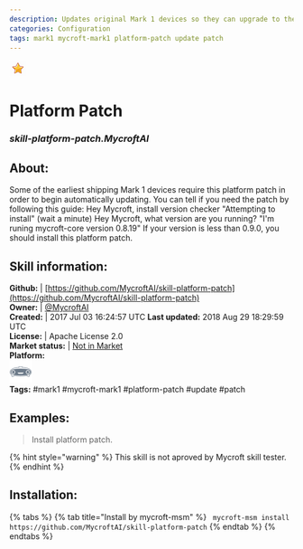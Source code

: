 ```yaml
--- 
description: Updates original Mark 1 devices so they can upgrade to the latest version of Mycroft
categories: Configuration   
tags: mark1 mycroft-mark1 platform-patch update patch   
---
```


![](../.gitbook/assets/star.png)  
# Platform Patch  
### _skill-platform-patch.MycroftAI_  
## About:  
Some of the earliest shipping Mark 1 devices require this platform patch in order to begin automatically updating.
You can tell if you need the patch by following this guide:
Hey Mycroft, install version checker
"Attempting to install"
(wait a minute)
Hey Mycroft, what version are you running?
"I'm runing mycroft-core version 0.8.19"
If your version is less than 0.9.0, you should install this platform patch.

## Skill information:  
**Github:** | [https://github.com/MycroftAI/skill-platform-patch](https://github.com/MycroftAI/skill-platform-patch)  
**Owner:** | [@MycroftAI](https://github.com/MycroftAI)  
**Created:** | 2017 Jul 03 16:24:57 UTC  **Last updated:** 2018 Aug 29 18:29:59 UTC  
**License:** | Apache License 2.0  
**Market status:** | [Not in Market](https://market.mycroft.ai/skill/)  
**Platform:**  
 ![](../.gitbook/assets/mark-1-icon.png)   
**Tags:** \#mark1 \#mycroft-mark1 \#platform-patch \#update \#patch   
## Examples:  
> Install platform patch.  
  
{% hint style="warning" %}
This skill is not aproved by Mycroft skill tester.
{% endhint %}
    
## Installation:  
{% tabs %}
{% tab title="Install by mycroft-msm" %}
``` mycroft-msm install https://github.com/MycroftAI/skill-platform-patch```
{% endtab %}
  {% endtabs %}
  